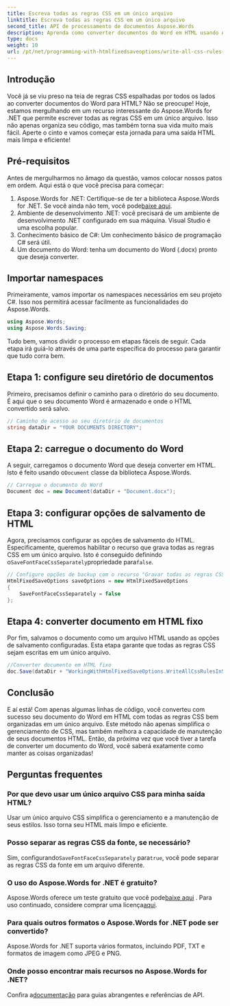 ```yaml
---
title: Escreva todas as regras CSS em um único arquivo
linktitle: Escreva todas as regras CSS em um único arquivo
second_title: API de processamento de documentos Aspose.Words
description: Aprenda como converter documentos do Word em HTML usando Aspose.Words for .NET com todas as regras CSS em um único arquivo para um código mais limpo e manutenção mais fácil.
type: docs
weight: 10
url: /pt/net/programming-with-htmlfixedsaveoptions/write-all-css-rules-in-single-file/
---
```

## Introdução

Você já se viu preso na teia de regras CSS espalhadas por todos os lados ao converter documentos do Word para HTML? Não se preocupe! Hoje, estamos mergulhando em um recurso interessante do Aspose.Words for .NET que permite escrever todas as regras CSS em um único arquivo. Isso não apenas organiza seu código, mas também torna sua vida muito mais fácil. Aperte o cinto e vamos começar esta jornada para uma saída HTML mais limpa e eficiente!

## Pré-requisitos

Antes de mergulharmos no âmago da questão, vamos colocar nossos patos em ordem. Aqui está o que você precisa para começar:

1.  Aspose.Words for .NET: Certifique-se de ter a biblioteca Aspose.Words for .NET. Se você ainda não tem, você pode[baixe aqui](https://releases.aspose.com/words/net/).
2. Ambiente de desenvolvimento .NET: você precisará de um ambiente de desenvolvimento .NET configurado em sua máquina. Visual Studio é uma escolha popular.
3. Conhecimento básico de C#: Um conhecimento básico de programação C# será útil.
4. Um documento do Word: tenha um documento do Word (.docx) pronto que deseja converter.

## Importar namespaces

Primeiramente, vamos importar os namespaces necessários em seu projeto C#. Isso nos permitirá acessar facilmente as funcionalidades do Aspose.Words.

```csharp
using Aspose.Words;
using Aspose.Words.Saving;
```

Tudo bem, vamos dividir o processo em etapas fáceis de seguir. Cada etapa irá guiá-lo através de uma parte específica do processo para garantir que tudo corra bem.

## Etapa 1: configure seu diretório de documentos

Primeiro, precisamos definir o caminho para o diretório do seu documento. É aqui que o seu documento Word é armazenado e onde o HTML convertido será salvo.

```csharp
// Caminho de acesso ao seu diretório de documentos
string dataDir = "YOUR DOCUMENTS DIRECTORY";
```

## Etapa 2: carregue o documento do Word

 A seguir, carregamos o documento Word que deseja converter em HTML. Isto é feito usando o`Document` classe da biblioteca Aspose.Words.

```csharp
// Carregue o documento do Word
Document doc = new Document(dataDir + "Document.docx");
```

## Etapa 3: configurar opções de salvamento de HTML

 Agora, precisamos configurar as opções de salvamento do HTML. Especificamente, queremos habilitar o recurso que grava todas as regras CSS em um único arquivo. Isto é conseguido definindo o`SaveFontFaceCssSeparately`propriedade para`false`.

```csharp
// Configure opções de backup com o recurso "Gravar todas as regras CSS em um arquivo"
HtmlFixedSaveOptions saveOptions = new HtmlFixedSaveOptions 
{ 
    SaveFontFaceCssSeparately = false 
};
```

## Etapa 4: converter documento em HTML fixo

Por fim, salvamos o documento como um arquivo HTML usando as opções de salvamento configuradas. Esta etapa garante que todas as regras CSS sejam escritas em um único arquivo.

```csharp
//Converter documento em HTML fixo
doc.Save(dataDir + "WorkingWithHtmlFixedSaveOptions.WriteAllCssRulesInSingleFile.html", saveOptions);
```

## Conclusão

E aí está! Com apenas algumas linhas de código, você converteu com sucesso seu documento do Word em HTML com todas as regras CSS bem organizadas em um único arquivo. Este método não apenas simplifica o gerenciamento de CSS, mas também melhora a capacidade de manutenção de seus documentos HTML. Então, da próxima vez que você tiver a tarefa de converter um documento do Word, você saberá exatamente como manter as coisas organizadas!

## Perguntas frequentes

### Por que devo usar um único arquivo CSS para minha saída HTML?
Usar um único arquivo CSS simplifica o gerenciamento e a manutenção de seus estilos. Isso torna seu HTML mais limpo e eficiente.

### Posso separar as regras CSS da fonte, se necessário?
 Sim, configurando`SaveFontFaceCssSeparately` para`true`, você pode separar as regras CSS da fonte em um arquivo diferente.

### O uso do Aspose.Words for .NET é gratuito?
 Aspose.Words oferece um teste gratuito que você pode[baixe aqui](https://releases.aspose.com/) . Para uso continuado, considere comprar uma licença[aqui](https://purchase.aspose.com/buy).

### Para quais outros formatos o Aspose.Words for .NET pode ser convertido?
Aspose.Words for .NET suporta vários formatos, incluindo PDF, TXT e formatos de imagem como JPEG e PNG.

### Onde posso encontrar mais recursos no Aspose.Words for .NET?
 Confira a[documentação](https://reference.aspose.com/words/net/) para guias abrangentes e referências de API.
